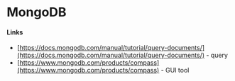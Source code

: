 # MongoDB

#### Links

- [https://docs.mongodb.com/manual/tutorial/query-documents/](https://docs.mongodb.com/manual/tutorial/query-documents/) - query
- [https://www.mongodb.com/products/compass](https://www.mongodb.com/products/compass) - GUI tool

